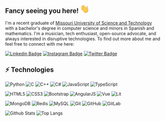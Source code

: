 ## Fancy seeing you here! <img src="https://raw.githubusercontent.com/evaneliasyoung/evaneliasyoung/master/wave.gif" width="30px">

I'm a recent graduate of [Missouri University of Science and Technology](https://mst.edu/) with a bachelor's degree in computer science and minors in Spanish and mathematics. I'm a musician, tech enthusiast, open-source advocate, and always interested in disruptive technologies. To find out more about me and feel free to connect with me here:

[![Linkedin Badge](https://img.shields.io/badge/-evaneliasyoung-0A66C2?style=flat-square&logo=Linkedin&logoColor=white&link=https://www.linkedin.com/in/evaneliasyoung/)](https://www.linkedin.com/in/evaneliasyoung/)
[![Instagram Badge](https://img.shields.io/badge/-evaneliasyoung-C92D8E?style=flat-square&logo=instagram&logoColor=white&link=https://instagram.com/evaneliasyoung/)](https://instagram.com/evaneliasyoung)
[![Twitter Badge](https://img.shields.io/badge/-evaneliasyoung-1D9BF0?style=flat-square&logo=twitter&logoColor=white&link=https://twitter.com/evaneliasyoung/)](https://twitter.com/evaneliasyoung)

## ⚡ Technologies

![Python](https://img.shields.io/badge/-Python-black?style=flat-square&logo=python)
![C](https://img.shields.io/badge/-C-black?style=flat-square&logo=c)
![C++](https://img.shields.io/badge/-C%2b%2b-black?style=flat-square&logo=c%2b%2b)
![C#](https://img.shields.io/badge/-C%23-black?style=flat-square&logo=csharp)
![JavaScript](https://img.shields.io/badge/-JavaScript-black?style=flat-square&logo=javascript)
![TypeScript](https://img.shields.io/badge/-TypeScript-black?style=flat-square&logo=typescript)

![HTML5](https://img.shields.io/badge/-HTML5-E34F26?style=flat-square&logo=html5&logoColor=white)
![CSS3](https://img.shields.io/badge/-CSS3-1572B6?style=flat-square&logo=css3)
![Bootstrap](https://img.shields.io/badge/-Bootstrap-563D7C?style=flat-square&logo=bootstrap)
![AngularJS](https://img.shields.io/badge/-AngularJS-D61A15?style=flat-square&logo=angularjs)
![Vue](https://img.shields.io/badge/-Vue-25724E?style=flat-square&logo=vue.js)
![Lit](https://img.shields.io/badge/-Lit-324fff?style=flat-square&logo=lit)

![MongoDB](https://img.shields.io/badge/-MongoDB-black?style=flat-square&logo=mongodb)
![Redis](https://img.shields.io/badge/-Redis-black?style=flat-square&logo=Redis)
![MySQL](https://img.shields.io/badge/-MySQL-black?style=flat-square&logo=mysql)
![Git](https://img.shields.io/badge/-Git-black?style=flat-square&logo=git)
![GitHub](https://img.shields.io/badge/-GitHub-181717?style=flat-square&logo=github)
![GitLab](https://img.shields.io/badge/-GitLab-FCA121?style=flat-square&logo=gitlab)

![Github Stats](https://github-readme-stats.vercel.app/api?username=evaneliasyoung&count_private=true&show_icons=true&include_all_commits=true)
![Top Langs](https://github-readme-stats.vercel.app/api/top-langs/?username=evaneliasyoung&hide=TeX&layout=compact)
